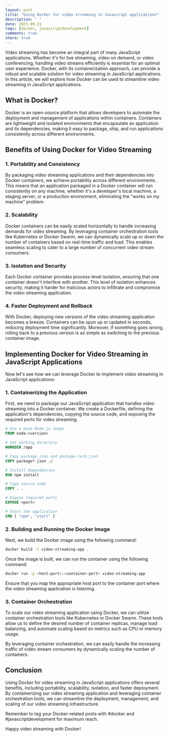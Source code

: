 ```yaml
---
layout: post
title: "Using Docker for video streaming in Javascript applications"
description: " "
date: 2023-09-21
tags: [docker, javascriptdevelopment]
comments: true
share: true
---
```


Video streaming has become an integral part of many JavaScript applications. Whether it's for live streaming, video on demand, or video conferencing, handling video streams efficiently is essential for an optimal user experience. Docker, with its containerization approach, can provide a robust and scalable solution for video streaming in JavaScript applications. In this article, we will explore how Docker can be used to streamline video streaming in JavaScript applications.

## What is Docker?

Docker is an open-source platform that allows developers to automate the deployment and management of applications within containers. Containers are lightweight and isolated environments that encapsulate an application and its dependencies, making it easy to package, ship, and run applications consistently across different environments.

## Benefits of Using Docker for Video Streaming

### 1. Portability and Consistency

By packaging video streaming applications and their dependencies into Docker containers, we achieve portability across different environments. This means that an application packaged in a Docker container will run consistently on any machine, whether it's a developer's local machine, a staging server, or a production environment, eliminating the "works on my machine" problem.

### 2. Scalability

Docker containers can be easily scaled horizontally to handle increasing demands for video streaming. By leveraging container orchestration tools like Kubernetes or Docker Swarm, we can dynamically scale up or down the number of containers based on real-time traffic and load. This enables seamless scaling to cater to a large number of concurrent video stream consumers.

### 3. Isolation and Security

Each Docker container provides process-level isolation, ensuring that one container doesn't interfere with another. This level of isolation enhances security, making it harder for malicious actors to infiltrate and compromise the video streaming application.

### 4. Faster Deployment and Rollback

With Docker, deploying new versions of the video streaming application becomes a breeze. Containers can be spun up or updated in seconds, reducing deployment time significantly. Moreover, if something goes wrong, rolling back to a previous version is as simple as switching to the previous container image.

## Implementing Docker for Video Streaming in JavaScript Applications

Now let's see how we can leverage Docker to implement video streaming in JavaScript applications:

### 1. Containerizing the Application

First, we need to package our JavaScript application that handles video streaming into a Docker container. We create a Dockerfile, defining the application's dependencies, copying the source code, and exposing the required ports for video streaming.

```Dockerfile
# Use a base Node.js image
FROM node:<version>

# Set working directory
WORKDIR /app

# Copy package.json and package-lock.json
COPY package*.json ./

# Install dependencies
RUN npm install

# Copy source code
COPY . .

# Expose required ports
EXPOSE <port>

# Start the application
CMD [ "npm", "start" ]
```

### 2. Building and Running the Docker Image

Next, we build the Docker image using the following command:

```bash
docker build -t video-streaming-app .
```

Once the image is built, we can run the container using the following command:

```bash
docker run -p <host-port>:<container-port> video-streaming-app
```
Ensure that you map the appropriate host port to the container port where the video streaming application is listening.

### 3. Container Orchestration

To scale our video streaming application using Docker, we can utilize container orchestration tools like Kubernetes or Docker Swarm. These tools allow us to define the desired number of container replicas, manage load balancing, and automate scaling based on metrics such as CPU or memory usage.

By leveraging container orchestration, we can easily handle the increasing traffic of video stream consumers by dynamically scaling the number of containers.

## Conclusion

Using Docker for video streaming in JavaScript applications offers several benefits, including portability, scalability, isolation, and faster deployment. By containerizing our video streaming application and leveraging container orchestration tools, we can streamline the deployment, management, and scaling of our video streaming infrastructure.

Remember to tag your Docker-related posts with #docker and #javascriptdevelopment for maximum reach.

Happy video streaming with Docker!
